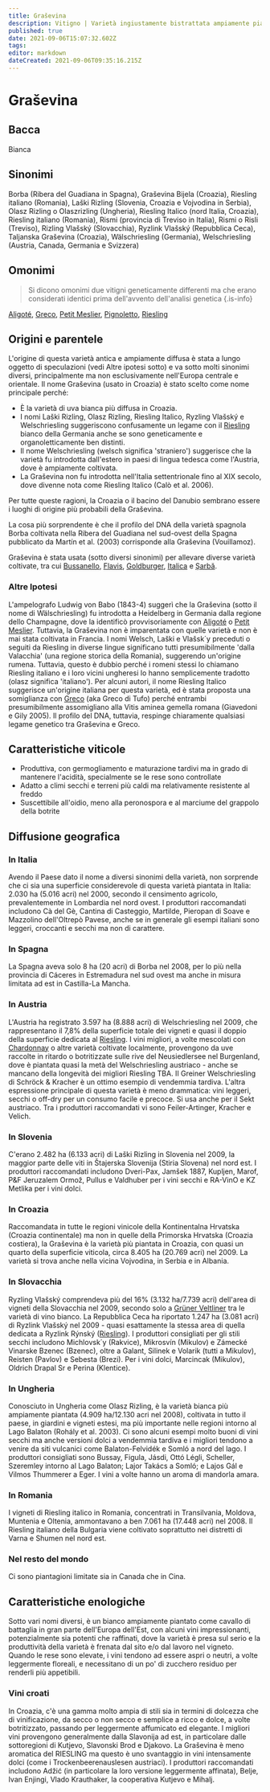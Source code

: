 ```yaml
---
title: Graševina
description: Vitigno | Varietà ingiustamente bistrattata ampiamente piantata nell'Europa centrale che ha sofferto a suo tempo in confronto al Riesling.
published: true
date: 2021-09-06T15:07:32.602Z
tags: 
editor: markdown
dateCreated: 2021-09-06T09:35:16.215Z
---
```


# Graševina

## Bacca
Bianca

## Sinonimi
Borba (Ribera del Guadiana in Spagna), Graševina Bijela (Croazia), Riesling italiano (Romania), Laški Rizling (Slovenia, Croazia e Vojvodina in Serbia), Olasz Rizling o Olaszrizling (Ungheria), Riesling Italico (nord Italia, Croazia), Riesling italiano (Romania), Rismi (provincia di Treviso in Italia), Rismi o Risli (Treviso), Rizling Vlašský (Slovacchia), Ryzlink Vlašský (Repubblica Ceca), Taljanska Graševina (Croazia), Wälschriesling (Germania), Welschriesling (Austria, Canada, Germania e Svizzera)

## Omonimi
> Si dicono omonimi due vitigni geneticamente differenti ma che erano considerati identici prima dell'avvento dell'analisi genetica
{.is-info}

[Aligoté](/vitigni/bacca-bianca/aligote), [Greco](/vitigni/Italia/greco), [Petit Meslier](/vitigni/bacca-bianca/petit-meslier), [Pignoletto](/vitigni/bacca-bianca/pignoletto), [Riesling](/vitigni/Germania/bacca-bianca/riesling)


## Origini e parentele
L'origine di questa varietà antica e ampiamente diffusa è stata a lungo oggetto di speculazioni (vedi Altre ipotesi sotto) e va sotto molti sinonimi diversi, principalmente ma non esclusivamente nell'Europa centrale e orientale. Il nome Graševina (usato in Croazia) è stato scelto come nome principale perché:

- È la varietà di uva bianca più diffusa in Croazia.
- I nomi Laški Rizling, Olasz Rizling, Riesling Italico, Ryzling Vlašský e Welschriesling suggeriscono confusamente un legame con il [Riesling](/vitigni/Germania/bacca-bianca/riesling) bianco della Germania anche se sono geneticamente e organoletticamente ben distinti.
- Il nome Welschriesling (welsch significa 'straniero') suggerisce che la varietà fu introdotta dall'estero in paesi di lingua tedesca come l'Austria, dove è ampiamente coltivata.
- La Graševina non fu introdotta nell'Italia settentrionale fino al XIX secolo, dove divenne nota come Riesling Italico (Calò et al. 2006).

Per tutte queste ragioni, la Croazia o il bacino del Danubio sembrano essere i luoghi di origine più probabili della Graševina.

La cosa più sorprendente è che il profilo del DNA della varietà spagnola Borba coltivata nella Ribera del Guadiana nel sud-ovest della Spagna pubblicato da Martín et al. (2003) corrisponde alla Graševina (Vouillamoz).

Graševina è stata usata (sotto diversi sinonimi) per allevare diverse varietà coltivate, tra cui [Bussanello](/vitigni/bacca-bianca/bussanello), [Flavis](/vitigni/bacca-bianca/flavis), [Goldburger](/vitigni/bacca-bianca/goldburger), [Italica](/vitigni/bacca-bianca/italica) e [Şarbă](/vitigni/bacca-bianca/sarba).

### Altre Ipotesi

L'ampelografo Ludwig von Babo (1843-4) suggerì che la Graševina (sotto il nome di Wälschriesling) fu introdotta a Heidelberg in Germania dalla regione dello Champagne, dove la identificò provvisoriamente con [Aligoté](/vitigni/bacca-bianca/aligote) o [Petit Meslier](/vitigni/bacca-bianca/petit-meslier). Tuttavia, la Graševina non è imparentata con quelle varietà e non è mai stata coltivata in Francia. I nomi Welsch, Laški e Vlašsk´y preceduti o seguiti da Riesling in diverse lingue significano tutti presumibilmente 'dalla Valacchia' (una regione storica della Romania), suggerendo un'origine rumena. Tuttavia, questo è dubbio perché i romeni stessi lo chiamano Riesling italiano e i loro vicini ungheresi lo hanno semplicemente tradotto (olasz significa 'italiano'). Per alcuni autori, il nome Riesling Italico suggerisce un'origine italiana per questa varietà, ed è stata proposta una somiglianza con [Greco](/vitigni/Italia/greco) (aka Greco di Tufo) perché entrambi presumibilmente assomigliano alla Vitis aminea gemella romana (Giavedoni e Gily 2005). Il profilo del DNA, tuttavia, respinge chiaramente qualsiasi legame genetico tra Graševina e Greco.

## Caratteristiche viticole

- Produttiva, con germogliamento e maturazione tardivi ma in grado di mantenere l'acidità, specialmente se le rese sono controllate
- Adatto a climi secchi e terreni più caldi ma relativamente resistente al freddo
- Suscettibile all'oidio, meno alla peronospora e al marciume del grappolo della botrite

## Diffusione geografica

### In Italia

Avendo il Paese dato il nome a diversi sinonimi della varietà, non sorprende che ci sia una superficie considerevole di questa varietà piantata in Italia: 2.030 ha (5.016 acri) nel 2000, secondo il censimento agricolo, prevalentemente in Lombardia nel nord ovest. I produttori raccomandati includono Cà del Gè, Cantina di Casteggio, Martilde, Pieropan di Soave e Mazzolino dell'Oltrepò Pavese, anche se in generale gli esempi italiani sono leggeri, croccanti e secchi ma non di carattere.

### In Spagna

La Spagna aveva solo 8 ha (20 acri) di Borba nel 2008, per lo più nella provincia di Cáceres in Estremadura nel sud ovest ma anche in misura limitata ad est in Castilla-La Mancha.

### In Austria

L'Austria ha registrato 3.597 ha (8.888 acri) di Welschriesling nel 2009, che rappresentano il 7,8% della superficie totale dei vigneti e quasi il doppio della superficie dedicata al [Riesling](/vitigni/Germania/bacca-bianca/riesling). I vini migliori, a volte mescolati con [Chardonnay](/vitigni/Francia/bacca-bianca/chardonnay) o altre varietà coltivate localmente, provengono da uve raccolte in ritardo o botritizzate sulle rive del Neusiedlersee nel Burgenland, dove è piantata quasi la metà del Welschriesling austriaco - anche se mancano della longevità dei migliori Riesling TBA. Il Greiner Welschriesling di Schröck & Kracher è un ottimo esempio di vendemmia tardiva. L'altra espressione principale di questa varietà è meno drammatica: vini leggeri, secchi o off-dry per un consumo facile e precoce. Si usa anche per il Sekt austriaco. Tra i produttori raccomandati vi sono Feiler-Artinger, Kracher e Velich.

### In Slovenia

C'erano 2.482 ha (6.133 acri) di Laški Rizling in Slovenia nel 2009, la maggior parte delle viti in Štajerska Slovenija (Stiria Slovena) nel nord est. I produttori raccomandati includono Dveri-Pax, Jamšek 1887, Kupljen, Marof, P&F Jeruzalem Ormož, Pullus e Valdhuber per i vini secchi e RA-VinO e KZ Metlika per i vini dolci.

### In Croazia

Raccomandata in tutte le regioni vinicole della Kontinentalna Hrvatska (Croazia continentale) ma non in quelle della Primorska Hrvatska (Croazia costiera), la Graševina è la varietà più piantata in Croazia, con quasi un quarto della superficie viticola, circa 8.405 ha (20.769 acri) nel 2009. La varietà si trova anche nella vicina Vojvodina, in Serbia e in Albania.

### In Slovacchia

Ryzling Vlašský comprendeva più del 16% (3.132 ha/7.739 acri) dell'area di vigneti della Slovacchia nel 2009, secondo solo a [Grüner Veltliner](/vitigni/bacca-bianca/gruner-veltliner) tra le varietà di vino bianco. La Repubblica Ceca ha riportato 1.247 ha (3.081 acri) di Ryzlink Vlašský nel 2009 - quasi esattamente la stessa area di quella dedicata a Ryzlink Rýnský ([Riesling](/vitigni/Germania/bacca-bianca/riesling)). I produttori consigliati per gli stili secchi includono Michlovsk´y (Rakvice), Mikrosvín (Mikulov) e Zámecké Vinarske Bzenec (Bzenec), oltre a Galant, Silinek e Volarik (tutti a Mikulov), Reisten (Pavlov) e Sebesta (Brezi). Per i vini dolci, Marcincak (Mikulov), Oldrich Drapal Sr e Perina (Klentice).

### In Ungheria

Conosciuto in Ungheria come Olasz Rizling, è la varietà bianca più ampiamente piantata (4.909 ha/12.130 acri nel 2008), coltivata in tutto il paese, in giardini e vigneti estesi, ma più importante nelle regioni intorno al Lago Balaton (Rohály et al. 2003). Ci sono alcuni esempi molto buoni di vini secchi ma anche versioni dolci a vendemmia tardiva e i migliori tendono a venire da siti vulcanici come Balaton-Felvidék e Somló a nord del lago. I produttori consigliati sono Bussay, Figula, Jásdi, Ottó Légli, Scheller, Szeremley intorno al Lago Balaton; Lajor Takács a Somló; e Lajos Gál e Vilmos Thummerer a Eger. I vini a volte hanno un aroma di mandorla amara.

### In Romania

I vigneti di Riesling italico in Romania, concentrati in Transilvania, Moldova, Muntenia e Oltenia, ammontavano a ben 7.061 ha (17.448 acri) nel 2008. Il Riesling italiano della Bulgaria viene coltivato soprattutto nei distretti di Varna e Shumen nel nord est.

### Nel resto del mondo

Ci sono piantagioni limitate sia in Canada che in Cina.

## Caratteristiche enologiche

Sotto vari nomi diversi, è un bianco ampiamente piantato come cavallo di battaglia in gran parte dell'Europa dell'Est, con alcuni vini impressionanti, potenzialmente sia potenti che raffinati, dove la varietà è presa sul serio e la produttività della varietà è frenata dal sito e/o dal lavoro nel vigneto. Quando le rese sono elevate, i vini tendono ad essere aspri o neutri, a volte leggermente floreali, e necessitano di un po' di zucchero residuo per renderli più appetibili. 

### Vini croati

In Croazia, c'è una gamma molto ampia di stili sia in termini di dolcezza che di vinificazione, da secco o non secco e semplice a ricco e dolce, a volte botritizzato, passando per leggermente affumicato ed elegante. I migliori vini provengono generalmente dalla Slavonija ad est, in particolare dalle sottoregioni di Kutjevo, Slavonski Brod e Djakovo. La Graševina è meno aromatica del RIESLING ma questo è uno svantaggio in vini intensamente dolci (come i Trockenbeerenauslesen austriaci). I produttori raccomandati includono Adžić (in particolare la loro versione leggermente affinata), Belje, Ivan Enjingi, Vlado Krauthaker, la cooperativa Kutjevo e Mihalj.


